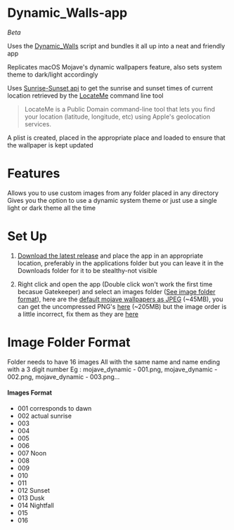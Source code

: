 # Dynamic_Walls-app

*Beta*

Uses the [Dynamic_Walls](https://github.com/kush-agra/Dynamic_Walls) script and bundles it all up into a neat and friendly app

Replicates macOS Mojave's dynamic wallpapers feature, also sets system theme to dark/light accordingly 

Uses [Sunrise-Sunset api](https://sunrise-sunset.org/api) to get the sunrise and sunset times of current location retrieved by the [LocateMe](http://iharder.sourceforge.net/current/macosx/locateme/) command line tool 

>LocateMe is a Public Domain command-line tool that lets you find your location (latitude, longitude, etc) using Apple's geolocation services.

A plist is created, placed in the appropriate place and loaded to ensure that the wallpaper is kept updated

# Features

Allows you to use custom images from any folder placed in any directory
Gives you the option to use a dynamic system theme or just use a single light or dark theme all the time

# Set Up

1. [Download the latest release](https://github.com/kush-agra/Dynamic_Walls-app/releases) and place the app in an appropriate location, preferably in the applications folder but you can leave it in the Downloads folder for it to be stealthy-not visible

2. Right click and open the app (Double click won't work the first time becasue Gatekeeper) and select an images folder ([See image folder format](https://github.com/kush-agra/Dynamic_Walls-app#image-folder-format)), here are the [default mojave wallpapers as JPEG](https://mega.nz/#!V5ZRzBZD!E1FV5ehA27fXsrDIWqt6br_G2mNr_QSXDvlO9bah8dE) (~45MB), you can get the uncompressed PNG's [here](https://mega.nz/#!UxxyVKJT!4Kn3ilScP2FALnbR3mG3G6I7gDpm7ZE8lGEGU1hGEG0) (~205MB) but the image order is a little incorrect, fix them as they are [here](https://github.com/kush-agra/Dynamic_Walls/issues/5)

# Image Folder Format

Folder needs to have 16 images
All with the same name and name ending with a 3 digit number
Eg : mojave_dynamic - 001.png, mojave_dynamic - 002.png, mojave_dynamic - 003.png...

#### Images Format

* 001 corresponds to dawn
* 002 actual sunrise
* 003
* 004
* 005
* 006
* 007 Noon
* 008
* 009
* 010
* 011
* 012 Sunset
* 013 Dusk
* 014 Nightfall
* 015
* 016
